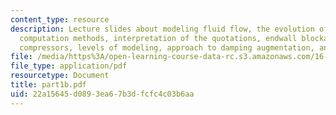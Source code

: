 ```yaml
---
content_type: resource
description: Lecture slides about modeling fluid flow, the evolution of engineering
  computation methods, interpretation of the quotations, endwall blockage in axial
  compressors, levels of modeling, approach to damping augmentation, and a summary.
file: /media/https%3A/open-learning-course-data-rc.s3.amazonaws.com/16-540-internal-flows-in-turbomachines-spring-2006/22a15645d0893ea67b3dfcfc4c03b6aa_part1b.pdf
file_type: application/pdf
resourcetype: Document
title: part1b.pdf
uid: 22a15645-d089-3ea6-7b3d-fcfc4c03b6aa
---
```

